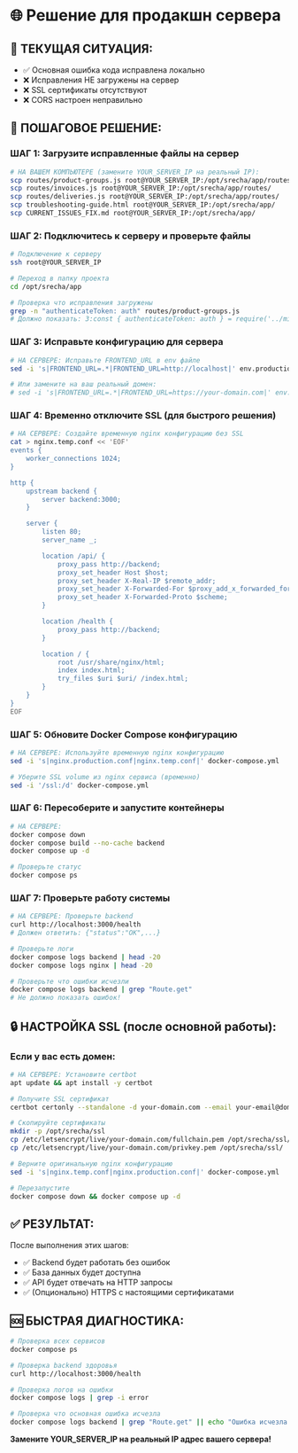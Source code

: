 # 🌐 Решение для продакшн сервера

## 🎯 ТЕКУЩАЯ СИТУАЦИЯ:
- ✅ Основная ошибка кода исправлена локально
- ❌ Исправления НЕ загружены на сервер  
- ❌ SSL сертификаты отсутствуют
- ❌ CORS настроен неправильно

## 🚀 ПОШАГОВОЕ РЕШЕНИЕ:

### ШАГ 1: Загрузите исправленные файлы на сервер

```bash
# НА ВАШЕМ КОМПЬЮТЕРЕ (замените YOUR_SERVER_IP на реальный IP):
scp routes/product-groups.js root@YOUR_SERVER_IP:/opt/srecha/app/routes/
scp routes/invoices.js root@YOUR_SERVER_IP:/opt/srecha/app/routes/  
scp routes/deliveries.js root@YOUR_SERVER_IP:/opt/srecha/app/routes/
scp troubleshooting-guide.html root@YOUR_SERVER_IP:/opt/srecha/app/
scp CURRENT_ISSUES_FIX.md root@YOUR_SERVER_IP:/opt/srecha/app/
```

### ШАГ 2: Подключитесь к серверу и проверьте файлы

```bash
# Подключение к серверу
ssh root@YOUR_SERVER_IP

# Переход в папку проекта
cd /opt/srecha/app

# Проверка что исправления загружены
grep -n "authenticateToken: auth" routes/product-groups.js
# Должно показать: 3:const { authenticateToken: auth } = require('../middleware/auth');
```

### ШАГ 3: Исправьте конфигурацию для сервера

```bash
# НА СЕРВЕРЕ: Исправьте FRONTEND_URL в env файле
sed -i 's|FRONTEND_URL=.*|FRONTEND_URL=http://localhost|' env.production

# Или замените на ваш реальный домен:
# sed -i 's|FRONTEND_URL=.*|FRONTEND_URL=https://your-domain.com|' env.production
```

### ШАГ 4: Временно отключите SSL (для быстрого решения)

```bash
# НА СЕРВЕРЕ: Создайте временную nginx конфигурацию без SSL
cat > nginx.temp.conf << 'EOF'
events {
    worker_connections 1024;
}

http {
    upstream backend {
        server backend:3000;
    }

    server {
        listen 80;
        server_name _;

        location /api/ {
            proxy_pass http://backend;
            proxy_set_header Host $host;
            proxy_set_header X-Real-IP $remote_addr;
            proxy_set_header X-Forwarded-For $proxy_add_x_forwarded_for;
            proxy_set_header X-Forwarded-Proto $scheme;
        }

        location /health {
            proxy_pass http://backend;
        }

        location / {
            root /usr/share/nginx/html;
            index index.html;
            try_files $uri $uri/ /index.html;
        }
    }
}
EOF
```

### ШАГ 5: Обновите Docker Compose конфигурацию

```bash
# НА СЕРВЕРЕ: Используйте временную nginx конфигурацию
sed -i 's|nginx.production.conf|nginx.temp.conf|' docker-compose.yml

# Уберите SSL volume из nginx сервиса (временно)
sed -i '/ssl:/d' docker-compose.yml
```

### ШАГ 6: Пересоберите и запустите контейнеры

```bash
# НА СЕРВЕРЕ:
docker compose down
docker compose build --no-cache backend
docker compose up -d

# Проверьте статус
docker compose ps
```

### ШАГ 7: Проверьте работу системы

```bash
# НА СЕРВЕРЕ: Проверьте backend
curl http://localhost:3000/health
# Должен ответить: {"status":"OK",...}

# Проверьте логи
docker compose logs backend | head -20
docker compose logs nginx | head -20

# Проверьте что ошибки исчезли
docker compose logs backend | grep "Route.get"
# Не должно показать ошибок!
```

## 🔒 НАСТРОЙКА SSL (после основной работы):

### Если у вас есть домен:

```bash
# НА СЕРВЕРЕ: Установите certbot
apt update && apt install -y certbot

# Получите SSL сертификат
certbot certonly --standalone -d your-domain.com --email your-email@domain.com --agree-tos

# Скопируйте сертификаты
mkdir -p /opt/srecha/ssl
cp /etc/letsencrypt/live/your-domain.com/fullchain.pem /opt/srecha/ssl/
cp /etc/letsencrypt/live/your-domain.com/privkey.pem /opt/srecha/ssl/

# Верните оригинальную nginx конфигурацию
sed -i 's|nginx.temp.conf|nginx.production.conf|' docker-compose.yml

# Перезапустите
docker compose down && docker compose up -d
```

## ✅ РЕЗУЛЬТАТ:

После выполнения этих шагов:
- ✅ Backend будет работать без ошибок
- ✅ База данных будет доступна
- ✅ API будет отвечать на HTTP запросы
- ✅ (Опционально) HTTPS с настоящими сертификатами

## 🆘 БЫСТРАЯ ДИАГНОСТИКА:

```bash
# Проверка всех сервисов
docker compose ps

# Проверка backend здоровья
curl http://localhost:3000/health

# Проверка логов на ошибки
docker compose logs | grep -i error

# Проверка что основная ошибка исчезла
docker compose logs backend | grep "Route.get" || echo "Ошибка исчезла!"
```

**Замените YOUR_SERVER_IP на реальный IP адрес вашего сервера!**

